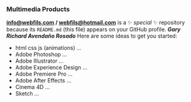 ### Multimedia Products

**info@webfils.com / webfils@hotmail.com** is a ✨ _special_ ✨ repository because its `README.md` (this file) appears on your GitHub profile.
_**Gary Richard Avendaño Rosado**_
Here are some ideas to get you started:

- html css js (animations) ...
- Adobe Photoshop ...
- Adobe Illustrator ...
- Adobe Experience Design ...
- Adobe Premiere Pro ...
- Adobe After Effects ...
- Cinema 4D ...
- Sketch ...
